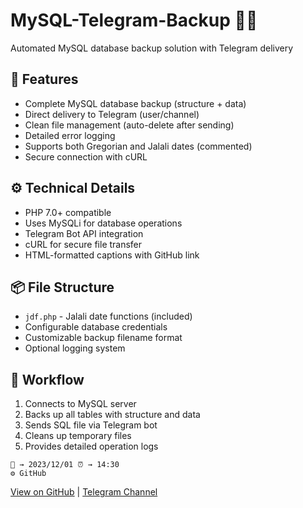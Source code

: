 # MySQL-Telegram-Backup 🤖💾

Automated MySQL database backup solution with Telegram delivery

## 🔧 Features

- Complete MySQL database backup (structure + data)
- Direct delivery to Telegram (user/channel)
- Clean file management (auto-delete after sending)
- Detailed error logging
- Supports both Gregorian and Jalali dates (commented)
- Secure connection with cURL

## ⚙️ Technical Details

- PHP 7.0+ compatible
- Uses MySQLi for database operations
- Telegram Bot API integration
- cURL for secure file transfer
- HTML-formatted captions with GitHub link

## 📦 File Structure

- `jdf.php` - Jalali date functions (included)
- Configurable database credentials
- Customizable backup filename format
- Optional logging system

## 🔄 Workflow

1. Connects to MySQL server
2. Backs up all tables with structure and data
3. Sends SQL file via Telegram bot
4. Cleans up temporary files
5. Provides detailed operation logs

```
📅 → 2023/12/01 ⏰ → 14:30
⚙️ GitHub
```

[View on GitHub](https://github.com/Vahid-Spacer/MySQL-Telegram-Backup) | [Telegram Channel](t.me/Dev_SpaceX)
